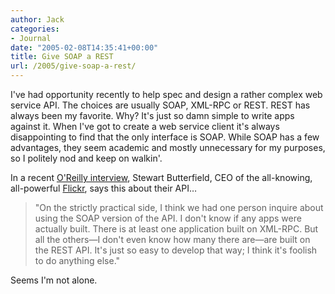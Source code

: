 ```yaml
---
author: Jack
categories:
- Journal
date: "2005-02-08T14:35:41+00:00"
title: Give SOAP a REST
url: /2005/give-soap-a-rest/
---
```


I've had opportunity recently to help spec and design a rather complex web service API. The choices are usually SOAP, XML-RPC or REST. REST has always been my favorite. Why? It's just so damn simple to write apps against it. When I've got to create a web service client it's always disappointing to find that the only interface is SOAP. While SOAP has a few advantages, they seem academic and mostly unnecessary for my purposes, so I politely nod and keep on walkin'.

In a recent [O'Reilly interview][1], Stewart Butterfield, CEO of the all-knowing, all-powerful [Flickr][2], says this about their API&#8230;

> 
> 
> "On the strictly practical side, I think we had one person inquire about using the SOAP version of the API. I don't know if any apps were actually built. There is at least one application built on XML-RPC. But all the others&#8212;I don't even know how many there are&#8212;are built on the REST API. It's just so easy to develop that way; I think it's foolish to do anything else."
> 
> 

Seems I'm not alone.

 [1]: http://www.oreillynet.com/lpt/a/5607
 [2]: http://flickr.com